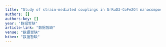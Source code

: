```yaml
---
title: "Study of strain-mediated couplings in SrRuO3-CoFe2O4 nanocomposite by Raman spectroscopy"
authors: []
authors-key: []
year: "数据暂缺"
article-link: "数据暂缺"
venue: "数据暂缺"
bibex: "数据暂缺"
---
```

